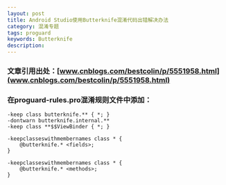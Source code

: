 ```yaml
---
layout: post
title: Android Studio使用Butterknife混淆代码出错解决办法
category: 混淆专题
tags: proguard
keywords: Butterknife
description: 
---
```


### 文章引用出处：[www.cnblogs.com/bestcolin/p/5551958.html](www.cnblogs.com/bestcolin/p/5551958.html) 

###  在proguard-rules.pro混淆规则文件中添加：

	-keep class butterknife.** { *; }
	-dontwarn butterknife.internal.**
	-keep class **$$ViewBinder { *; }
	
	-keepclasseswithmembernames class * {
	    @butterknife.* <fields>;
	}
	
	-keepclasseswithmembernames class * {
	    @butterknife.* <methods>;
	}